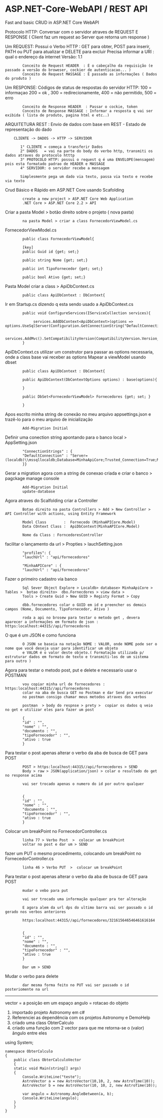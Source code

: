 # ASP.NET-Core-WebAPI / REST API

Fast and basic CRUD in ASP.NET Core WebAPI 


Protocolo HTTP: Conversar com o servidor atraves de REQUEST E RESPONSE ( Client faz um request ao Server que retorna um response )

Um REQUEST: Possui o Verbo HTTP : GET para obter, POST para inserir, PATH ou PUT para atualizar e DELETE para excluir
            Precisa informar a URI : qual o endereço da internet
            Versão: 1.1  
                          
            Conceito de Request HEADER  : É o cabeçalho da requisição (e passado a versão do broweser, cockier de autenticacao... )
            Conceito de Request MASSAGE : É passado as informações ( Dados do produto )
                       
Um RESPONSE: Códigos de status de respostas do servidor HTTP: 100 = informaçao 200 = ok , 300 = redirecionamente, 400 = não permitido, 500 = erro
 
            Conceito de Response HEADER  : Passar o cockie, token 
            Conceito de Response MASSAGE : Informar a resposta q vai ser exibida ( lista de produto, pagina html e etc..)
                        
 
  
ARQUITETURA REST : Envio de dados com base em REST - Estado de representação do dado

        CLIENTE -> DADOS -> HTTP -> SERVIDOR 

           1° CLIENTE = começa a transferir Dados
           2° DADOS   = vai na parte do body do verbo http, transmiti os dados atraves do protocolo htttp
           3° PROTOCOLO HTTP: possui o request q é uma ENVELOPE(mensagem) pois esta formatado padrao de HEADER e MASSAGE
           4° SERVIDOR: o servidor recebe a mensagem 
        
           Simplesmente pega um dado via texto, passa via texto e recebe via texto
           

Crud Básico e Rápido em ASP.NET Core usando Scafolding

            create a new project > ASP.NET Core Web Application
            .NET Core > ASP.NET Core 2.2 > API

Criar a pasta Model > botão direito sobre o projeto ( nova pasta)

            na pasta Model > criar a class FornecedorViewModel.cs 
            
FornecedorViewModel.cs

            public class FornecedorViewModel{
            
            [key]
            public Guid id {get; set;}
            
            public string Nome {get; set;}
            
            public int TipoFornecedor {get; set;}
            
            public bool Ativo {get; set;}
            
Pasta Model criar a class > ApiDbContext.cs

            public class ApiDbContext : DbContext{
            
Ir em Startup.cs dizendo q esta sendo usado a ApiDbContext.cs

            public void ConfigureServices(IServiceCollection services){
            
                 services.AddDbContext<ApiDbContext>(options => options.UseSqlServer(Configuration.GetConnectionString("DefaultConnection")));
                 
                 services.AddMvc().SetCompatibilityVersion(CompatibilityVersion.Version_2_2);
            }
            
            
                        
ApiDbContext.cs utilizar um construtor para passar as options necessaria, onde a class base vai receber as options
Mapear a viewModel usando dbset 


            public class ApiDbContext : DbContext{
            
            public ApiDbContext(DbContextOptions options) : base(options){
            
            }
            
            public DbSet<FornecedorViewModel> Fornecedores {get; set; }

            }
            
Apos escrito minha string de conexão no meu arquivo appsettings.json e trazê-lo para o meu arquivo de inicialização

            Add-Migration Initial
            
Definir uma conection string apontando para o banco local > AppSetting.json

            "ConnectionStrings" : {
            "DefaultConnection" : "Server=(localdb)\\mssqllocaldb;Database=MinhaApiCore;Trusted_Connection=True;MultipleActiveResultSets=true"
            }}           


Gerar a migration agora com a string de conexao criada e criar o banco > pagckage manage console
            
            Add-Migration Initial
            update-database
                        
Agora atraves do Scalfolding criar a Controller

            Botao direito na pasta Controllers > Add > New Controller > API Controller with actions, using Entity Framework
            
            Model Class        :  Fornecedo (MinhaAPICore.Model)
            Data COntext Class :  ApiDbContext(MinhaAPICore.Model)
            
            Nome da Class : ForncedoresController
            
           
facilitar o lançamento da url > Propties > lauchSetting.json
            
            "profiles": {
            "lauchUrl" : "api/fornecedores"
            
            "MinhaAPICore" : {
            "lauchUrl" : "api/fornecedores"

           
Fazer o primeiro cadastro via banco

            Sql Sever Object Explore > Localdb> database> MinhaApiCore > Tables >  botao direito>  dbo.Fornecdores > view data >
            Tools > Create Guid > New GUID > Registy Format > Copy
            
            dbb.fornecedores colar o GUID em id e preencher os demais campos (Nome, Documento, TipoFornecedor, Ativo )
            
            roda a api no brosew para testar o metodo get , devera aparecer a informações em formato de json :  https:localhost:44315//api/fornecedores
            
O que é um JSON e como funciona

            O JSON se baseia na notação NOME : VALOR, onde NOME pode ser o nome que você deseja usar para identificar um objeto
            e VALOR é o valor deste objeto.( Formatação utilizada p/ estruturar dados em formato de texto e transmiti-los de um sistema para outro )
            

Agora para testar o metodo post, put e delete e necessario usar o POSTMAN

            vou copiar minha url de fornecedores : https:localhost:44315//api/fornecedores
            colar na aba de busca GET no Postman e dar Send pra executar
            no postman consigo chamar meus metodos atraves dos verbos
            
            postman  > body do respnse > prety >  copiar os dados q veio no get e utilizar eles para fazer um post
            
            {
            "id" : "",
            "nome" : "",
            "documento : "",
            "tipoFornecedor" : "",
            "ativo : true
            }
            
Para testar o post apenas alterar o verbo da aba de busca de GET para POST

            POST > https:localhost:44315//api/fornecedores > SEND
            Body > raw > JSON(application/json) > colar o resultado do get no response acima
            
            vai ser trocado apenas o numero do id por outro qualquer 
            
            
            {
            "id" : "",
            "nome" : "",
            "documento : "",
            "tipoFornecedor" : "",
            "ativo : true
            }
            
            
Colocar um breakPoint no FornecedorController.cs

            linha 77 > Verbo Post  >  colocar um breakPoint
            voltar no post e dar um > SEND
            
fazer um PUT o mesmo procedimento, colocando um breakPoint no FornecedorController.cs
            
            linha 46 > Verbo PUT  >  colocar um breakPoint

Para testar o post apenas alterar o verbo da aba de busca de GET para POST

            mudar o vebo para put 

            vai ser trocado uma informação qualquer pra ter alteração            
            
            E agora alem da url dps do ultimo barra vai ser passado o id gerado nos verbos anteriores
            
            https:localhost:44315//api/fornecedores/321615646546461616164            
            

            {
            "id" : "",
            "nome" : "",
            "documento : "",
            "tipoFornecedor" : "",
            "ativo : true
            }            
            
            Dar um > SEND
            
Mudar o verbo para delete

            dar mesma forma feito no PUT vai ser passado o id posteriomente na url 
            
-------------------------

vector = a posição em um espaço
angulo = rotacao do objeto

1) importado projeto Astronomy em c#
2) Referenciei as dependência com os projetos Astronomy e DemoHelp
3) criado uma class ObterCalculo 
4) criado uma função com 2 vector para que me retorna-se o (valor) ângulo entre eles 

using System;

	namespace ObterCalculo
	{
	    public class ObterCalculoVector
	    {
		static void Main(string[] args)
		{
		    Console.WriteLine("teste");
		    AstroVector a = new AstroVector(10,10, 2, new AstroTime(10));
		    AstroVector b = new AstroVector(10, 10, 2, new AstroTime(10));

		    var angulo = Astronomy.AngleBetween(a, b);
		    Console.WriteLine(angulo);
		}
	    }
	}
